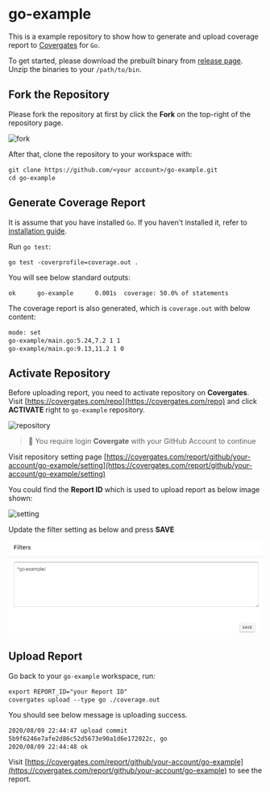 # go-example

This is a example repository to show how to generate and upload coverage report to [Covergates](https://covergates.com/) for `Go`.

To get started, please download the prebuilt binary from [release page](https://github.com/covergates/covergates/releases).
Unzip the binaries to your `/path/to/bin`.

## Fork the Repository

Please fork the repository at first by click the **Fork** on the top-right of the repository page.

![fork](https://raw.githubusercontent.com/covergates/go-example/master/assets/fork.png)

After that, clone the repository to your workspace with:

```
git clone https://github.com/<your account>/go-example.git
cd go-example
```

## Generate Coverage Report

It is assume that you have installed `Go`. If you haven't installed it, refer to [installation guide](https://golang.org/doc/install).

Run `go test`:

```
go test -coverprofile=coverage.out .
```

You will see below standard outputs:

```
ok      go-example      0.001s  coverage: 50.0% of statements
```

The coverage report is also generated, which is `coverage.out` with below content:

```
mode: set
go-example/main.go:5.24,7.2 1 1
go-example/main.go:9.13,11.2 1 0
```

## Activate Repository

Before uploading report, you need to activate repository on **Covergates**.
Visit [https://covergates.com/repo](https://covergates.com/repo) and click **ACTIVATE** right to `go-example` repository.

![repository](https://raw.githubusercontent.com/covergates/go-example/master/assets/repository.png)

> :information_desk_person: You require login **Covergate** with your GitHub Account to continue

Visit repository setting page [https://covergates.com/report/github/your-account/go-example/setting](https://covergates.com/report/github/your-account/go-example/setting)

You could find the **Report ID** which is used to upload report as below image shown:

![setting](https://github.com/covergates/go-example/blob/master/assets/setting.png?raw=true)

Update the filter setting as below and press **SAVE**

![filter](https://github.com/covergates/go-example/blob/master/assets/filter.png?raw=true)

## Upload Report

Go back to your `go-example` workspace, run:

```
export REPORT_ID="your Report ID"
covergates upload --type go ./coverage.out
```

You should see below message is uploading success.

```
2020/08/09 22:44:47 upload commit 5b9f6246e7afe2d86c52d5673e90a1d6e172022c, go
2020/08/09 22:44:48 ok
```

Visit [https://covergates.com/report/github/your-account/go-example](https://covergates.com/report/github/your-account/go-example) to see the report.
